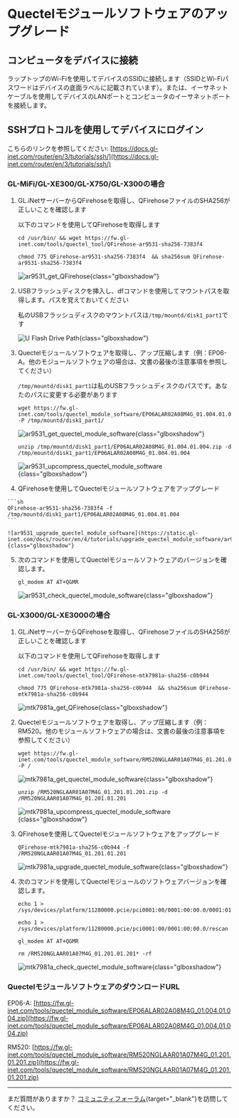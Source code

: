 # Quectelモジュールソフトウェアのアップグレード

## コンピュータをデバイスに接続

ラップトップのWi-Fiを使用してデバイスのSSIDに接続します（SSIDとWi-Fiパスワードはデバイスの底面ラベルに記載されています）。または、イーサネットケーブルを使用してデバイスのLANポートとコンピュータのイーサネットポートを接続します。

## SSHプロトコルを使用してデバイスにログイン

こちらのリンクを参照してください: [https://docs.gl-inet.com/router/en/3/tutorials/ssh/](https://docs.gl-inet.com/router/en/3/tutorials/ssh/)

### GL-MiFi/GL-XE300/GL-X750/GL-X300の場合

1. GL.iNetサーバーからQFirehoseを取得し、QFirehoseファイルのSHA256が正しいことを確認します

    以下のコマンドを使用してQFirehoseを取得します

    ```
    cd /usr/bin/ && wget https://fw.gl-inet.com/tools/quectel_tool/QFirehose-ar9531-sha256-7383f4
    ```

    ``` 
    chmod 775 QFirehose-ar9531-sha256-7383f4  && sha256sum QFirehose-ar9531-sha256-7383f4
    ```

    ![ar9531_get_QFirehose](https://static.gl-inet.com/docs/router/en/4/tutorials/upgrade_quectel_module_software/ar9531_get_QFirehose.png){class="glboxshadow"}

2. USBフラッシュディスクを挿入し、dfコマンドを使用してマウントパスを取得します。パスを覚えておいてください

    私のUSBフラッシュディスクのマウントパスは`/tmp/mountd/disk1_part1`です

    ![U Flash Drive Path](https://static.gl-inet.com/docs/router/en/4/tutorials/upgrade_quectel_module_software/ar9531_u_flash_drive_path.png){class="glboxshadow"}

3. Quectelモジュールソフトウェアを取得し、アップ圧縮します（例：EP06-A。他のモジュールソフトウェアの場合は、文書の最後の注意事項を参照してください）

    `/tmp/mountd/disk1_part1`は私のUSBフラッシュディスクのパスです。あなたのパスに変更する必要があります

    ```
    wget https://fw.gl-inet.com/tools/quectel_module_software/EP06ALAR02A08M4G_01.004.01.004.zip -P /tmp/mountd/disk1_part1/
    ```

    ![ar9531_get_quectel_module_software](https://static.gl-inet.com/docs/router/en/4/tutorials/upgrade_quectel_module_software/ar9531_get_quectel_module_software.png){class="glboxshadow"}

    ```
    unzip /tmp/mountd/disk1_part1/EP06ALAR02A08M4G_01.004.01.004.zip -d /tmp/mountd/disk1_part1/EP06ALAR02A08M4G_01.004.01.004
    ```

    ![ar9531_upcompress_quectel_module_software](https://static.gl-inet.com/docs/router/en/4/tutorials/upgrade_quectel_module_software/ar9531_upcompress_quectel_module_software.png){class="glboxshadow"}

  4. QFirehoseを使用してQuectelモジュールソフトウェアをアップグレード

    ```sh
    QFirehose-ar9531-sha256-7383f4 -f /tmp/mountd/disk1_part1/EP06ALAR02A08M4G_01.004.01.004
    ```

    ![ar9531_upgrade_quectel_module_software](https://static.gl-inet.com/docs/router/en/4/tutorials/upgrade_quectel_module_software/ar9531_upgrade_quectel_module_software.png){class="glboxshadow"}

5. 次のコマンドを使用してQuectelモジュールソフトウェアのバージョンを確認します。

    ```
    gl_modem AT AT+QGMR
    ```

    ![ar9531_check_quectel_module_software](https://static.gl-inet.com/docs/router/en/4/tutorials/upgrade_quectel_module_software/ar9531_check_quectel_module_software.png){class="glboxshadow"}

### GL-X3000/GL-XE3000の場合

1. GL.iNetサーバーからQFirehoseを取得し、QFirehoseファイルのSHA256が正しいことを確認します

    以下のコマンドを使用してQFirehoseを取得します

    ```
    cd /usr/bin/ && wget https://fw.gl-inet.com/tools/quectel_tool/QFirehose-mtk7981a-sha256-c0b944
    ```

    ```
    chmod 775 QFirehose-mtk7981a-sha256-c0b944  && sha256sum QFirehose-mtk7981a-sha256-c0b944
    ```

    ![mtk7981a_get_QFirehose](https://static.gl-inet.com/docs/router/en/4/tutorials/upgrade_quectel_module_software/mtk7981a_get_QFirehose.png){class="glboxshadow"}

2. Quectelモジュールソフトウェアを取得し、アップ圧縮します（例：RM520。他のモジュールソフトウェアの場合は、文書の最後の注意事項を参照してください）

    ```
    wget https://fw.gl-inet.com/tools/quectel_module_software/RM520NGLAAR01A07M4G_01.201.01.201.zip -P /
    ```

    ![mtk7981a_get_quectel_module_software](https://static.gl-inet.com/docs/router/en/4/tutorials/upgrade_quectel_module_software/mtk7981a_get_quectel_module_software.png){class="glboxshadow"}

    ```
    unzip /RM520NGLAAR01A07M4G_01.201.01.201.zip -d /RM520NGLAAR01A07M4G_01.201.01.201
    ```

    ![mtk7981a_upcompress_quectel_module_software](https://static.gl-inet.com/docs/router/en/4/tutorials/upgrade_quectel_module_software/mtk7981a_upcompress_quectel_module_software.png){class="glboxshadow"}

3. QFirehoseを使用してQuectelモジュールソフトウェアをアップグレード

    ```
    QFirehose-mtk7981a-sha256-c0b944 -f /RM520NGLAAR01A07M4G_01.201.01.201
    ```

    ![mtk7981a_upgrade_quectel_module_software](https://static.gl-inet.com/docs/router/en/4/tutorials/upgrade_quectel_module_software/mtk7981a_upgrade_quectel_module_software.png){class="glboxshadow"}

4. 次のコマンドを使用してQuectelモジュールのソフトウェアバージョンを確認します。

    ```
    echo 1 > /sys/devices/platform/11280000.pcie/pci0001:00/0001:00:00.0/0001:01:00.0/remove
    ```

    ```
    echo 1 > /sys/devices/platform/11280000.pcie/pci0001:00/0001:00:00.0/rescan
    ```

    ```
    gl_modem AT AT+QGMR
    ```

    ```
    rm /RM520NGLAAR01A07M4G_01.201.01.201* -rf
    ```

    ![mtk7981a_check_quectel_module_software](https://static.gl-inet.com/docs/router/en/4/tutorials/upgrade_quectel_module_software/mtk7981a_check_quectel_module_software.png){class="glboxshadow"}

### QuectelモジュールソフトウェアのダウンロードURL

EP06-A: [https://fw.gl-inet.com/tools/quectel_module_software/EP06ALAR02A08M4G_01.004.01.004.zip](https://fw.gl-inet.com/tools/quectel_module_software/EP06ALAR02A08M4G_01.004.01.004.zip)

RM520: [https://fw.gl-inet.com/tools/quectel_module_software/RM520NGLAAR01A07M4G_01.201.01.201.zip](https://fw.gl-inet.com/tools/quectel_module_software/RM520NGLAAR01A07M4G_01.201.01.201.zip)

---

まだ質問がありますか？ [コミュニティフォーラム](https://forum.gl-inet.com){target="_blank"}を訪問してください。

